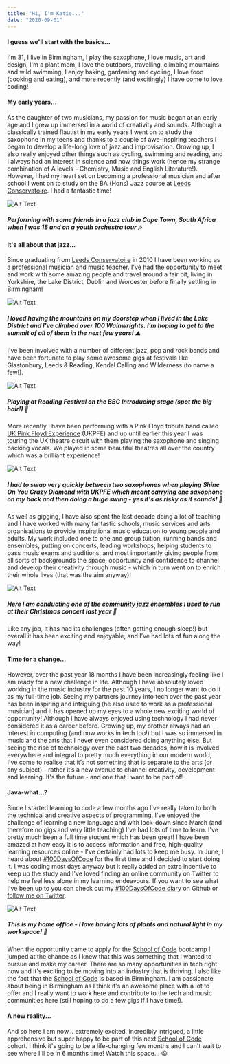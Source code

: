 ```yaml
---
title: "Hi, I'm Katie..."
date: "2020-09-01"
---
```


<!-- ![Alt Text](https://dev-to-uploads.s3.amazonaws.com/i/x7nr0bnp16xwtdcmenrv.png) -->

#### I guess we'll start with the basics...

I'm 31, I live in Birmingham, I play the saxophone, I love music, art and design, I'm a plant mom, I love the outdoors, travelling, climbing mountains and wild swimming, I enjoy baking, gardening and cycling, I love food (cooking and eating), and more recently (and excitingly) I have come to love coding!

#### My early years...

As the daughter of two musicians, my passion for music began at an early age and I grew up immersed in a world of creativity and sounds. Although a classically trained flautist in my early years I went on to study the saxophone in my teens and thanks to a couple of awe-inspiring teachers I began to develop a life-long love of jazz and improvisation. Growing up, I also really enjoyed other things such as cycling, swimming and reading, and I always had an interest in science and how things work (hence my strange combination of A levels - Chemistry, Music and English Literature!). However, I had my heart set on becoming a professional musician and after school I went on to study on the BA (Hons) Jazz course at [Leeds Conservatoire](https://www.leedsconservatoire.ac.uk/). I had a fantastic time!

![Alt Text](https://dev-to-uploads.s3.amazonaws.com/i/q9bazbx3j6qmugy389y1.jpg)

##### _Performing with some friends in a jazz club in Cape Town, South Africa when I was 18 and on a youth orchestra tour_ 🎶

#### It's all about that jazz...

Since graduating from [Leeds Conservatoire](https://www.leedsconservatoire.ac.uk/) in 2010 I have been working as a professional musician and music teacher. I've had the opportunity to meet and work with some amazing people and travel around a fair bit, living in Yorkshire, the Lake District, Dublin and Worcester before finally settling in Birmingham!

![Alt Text](https://dev-to-uploads.s3.amazonaws.com/i/enc70rgh607850zl6xx0.jpg)

##### _I loved having the mountains on my doorstep when I lived in the Lake District and I've climbed over 100 Wainwrights. I'm hoping to get to the summit of all of them in the next few years!_ ⛰️

I've been involved with a number of different jazz, pop and rock bands and have been fortunate to play some awesome gigs at festivals like Glastonbury, Leeds & Reading, Kendal Calling and Wilderness (to name a few!).

![Alt Text](https://dev-to-uploads.s3.amazonaws.com/i/p2t9a5k04fumqlnz2ugm.jpg)

##### _Playing at Reading Festival on the BBC Introducing stage (spot the big hair!)_ 🎤

More recently I have been performing with a Pink Floyd tribute band called [UK Pink Floyd Experience](https://www.ukpinkfloydexperience.com/) (UKPFE) and up until earlier this year I was touring the UK theatre circuit with them playing the saxophone and singing backing vocals. We played in some beautiful theatres all over the country which was a brilliant experience!

![Alt Text](https://dev-to-uploads.s3.amazonaws.com/i/4qi4dwygu39mos4sb3y9.jpg)

##### _I had to swap very quickly between two saxophones when playing Shine On You Crazy Diamond with UKPFE which meant carrying one saxophone on my back and then doing a huge swing - yes it's as risky as it sounds!_ 🎷

As well as gigging, I have also spent the last decade doing a lot of teaching and I have worked with many fantastic schools, music services and arts organisations to provide inspirational music education to young people and adults. My work included one to one and group tuition, running bands and ensembles, putting on concerts, leading workshops, helping students to pass music exams and auditions, and most importantly giving people from all sorts of backgrounds the space, opportunity and confidence to channel and develop their creativity through music - which in turn went on to enrich their whole lives (that was the aim anyway)!

![Alt Text](https://dev-to-uploads.s3.amazonaws.com/i/nco08bz3ewp5cim0fy1d.jpg)

##### _Here I am conducting one of the community jazz ensembles I used to run at their Christmas concert last year_ 🎹

Like any job, it has had its challenges (often getting enough sleep!) but overall it has been exciting and enjoyable, and I’ve had lots of fun along the way!

#### Time for a change...

However, over the past year 18 months I have been increasingly feeling like I am ready for a new challenge in life. Although I have absolutely loved working in the music industry for the past 10 years, I no longer want to do it as my full-time job. Seeing my partners journey into tech over the past year has been inspiring and intriguing (he also used to work as a professional musician) and it has opened up my eyes to a whole new exciting world of opportunity! Although I have always enjoyed using technology I had never considered it as a career before. Growing up, my brother always had an interest in computing (and now works in tech too!) but I was so immersed in music and the arts that I never even considered doing anything else. But seeing the rise of technology over the past two decades, how it is involved everywhere and integral to pretty much everything in our modern world, I've come to realise that it’s not something that is separate to the arts (or any subject) - rather it’s a new avenue to channel creativity, development and learning. It's the future - and one that I want to be part of!

#### Java-what...?

Since I started learning to code a few months ago I’ve really taken to both the technical and creative aspects of programming. I've enjoyed the challenge of learning a new language and with lock-down since March (and therefore no gigs and very little teaching) I've had lots of time to learn. I've pretty much been a full time student which has been great! I have been amazed at how easy it is to access information and free, high-quality learning resources online - I've certainly had lots to keep me busy. In June, I heard about [#100DaysOfCode](https://www.100daysofcode.com/) for the first time and I decided to start doing it. I was coding most days anyway but it really added an extra incentive to keep up the study and I've loved finding an online community on Twitter to help me feel less alone in my learning endeavours. If you want to see what I've been up to you can check out my [#100DaysOfCode diary](https://github.com/katiehawcutt/100DaysOfCode) on Github or [follow me on Twitter](https://twitter.com/katie_hawcutt).

![Alt Text](https://dev-to-uploads.s3.amazonaws.com/i/par40n52xgvtsmes946r.jpg)

##### _This is my home office - I love having lots of plants and natural light in my workspace!_ 🌵

When the opportunity came to apply for the [School of Code](https://www.schoolofcode.co.uk/) bootcamp I jumped at the chance as I knew that this was something that I wanted to pursue and make my career. There are so many opportunities in tech right now and it's exciting to be moving into an industry that is thriving. I also like the fact that the [School of Code](https://www.schoolofcode.co.uk/) is based in Birmingham. I am passionate about being in Birmingham as I think it's an awesome place with a lot to offer and I really want to work here and contribute to the tech and music communities here (still hoping to do a few gigs if I have time!).

#### A new reality...

And so here I am now... extremely excited, incredibly intrigued, a little apprehensive but super happy to be part of this next [School of Code](https://www.schoolofcode.co.uk/) cohort. I think it's going to be a life-changing few months and I can't wait to see where I'll be in 6 months time! Watch this space... 😀
